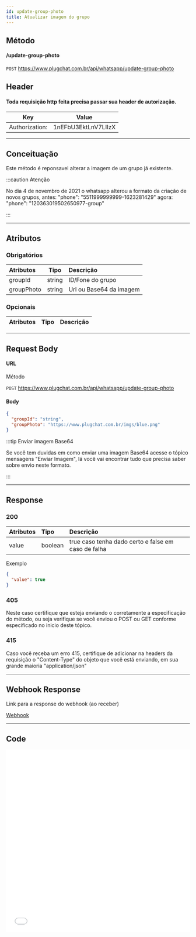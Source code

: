 ```yaml
---
id: update-group-photo
title: Atualizar imagem do grupo
---
```


## Método

#### /update-group-photo

`POST` https://www.plugchat.com.br/api/whatsapp/update-group-photo

## Header
#### Toda requisição http feita precisa passar sua header de autorização.


| Key            | Value                   |
| :------------: |   :---------------:     |
| Authorization: |   1nEFbU3EktLnV7LIIzX   |

---

## Conceituação

Este método é reponsavel alterar a imagem de um grupo já existente.

:::caution Atenção

No dia 4 de novembro de 2021 o whatsapp alterou a formato da criação de novos grupos, antes: "phone": "5511999999999-1623281429" agora: "phone": "120363019502650977-group"

:::

---

## Atributos

### Obrigatórios

| Atributos  |  Tipo  | Descrição               |
| :--------- | :----: | :---------------------- |
| groupId    | string | ID/Fone do grupo        |
| groupPhoto | string | Url ou Base64 da imagem |

### Opcionais

| Atributos | Tipo | Descrição |
| :-------- | :--: | :-------- |

---

## Request Body

#### URL

Método

`POST` https://www.plugchat.com.br/api/whatsapp/update-group-photo

#### Body

```json
{
  "groupId": "string",
  "groupPhoto": "https://www.plugchat.com.br/imgs/blue.png"
}
```

:::tip Enviar imagem Base64

Se você tem duvidas em como enviar uma imagem Base64 acesse o tópico mensagens "Enviar Imagem", lá você vai encontrar tudo que precisa saber sobre envio neste formato.

:::

---

## Response

### 200

| Atributos | Tipo    | Descrição                                           |
| :-------- | :------ | :-------------------------------------------------- |
| value     | boolean | true caso tenha dado certo e false em caso de falha |

Exemplo

```json
{
  "value": true
}
```

### 405

Neste caso certifique que esteja enviando o corretamente a especificação do método, ou seja verifique se você enviou o POST ou GET conforme especificado no inicio deste tópico.

### 415

Caso você receba um erro 415, certifique de adicionar na headers da requisição o "Content-Type" do objeto que você está enviando, em sua grande maioria "application/json"

---

## Webhook Response

Link para a response do webhook (ao receber)

[Webhook](../webhooks/on-message-received#response)

---

## Code

<iframe src="//api.apiembed.com/?source=https://raw.githubusercontent.com/Z-API/z-api-docs/main/json-examples/update-group-photo.json&targets=all" frameborder="0" scrolling="no" width="100%" height="500px" seamless></iframe>
